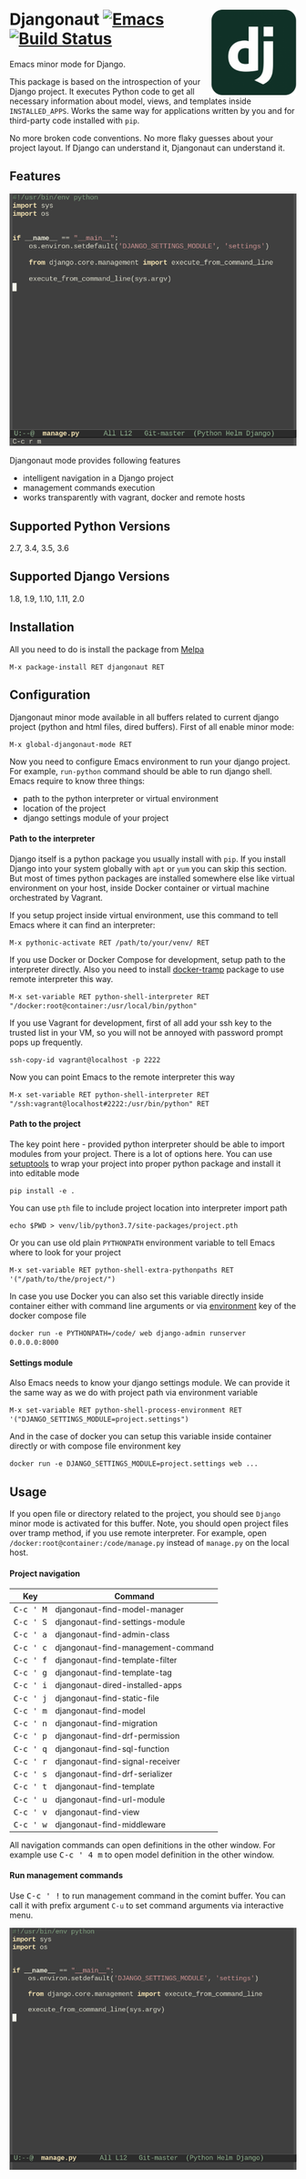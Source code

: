 # <img align="right" src="pics/django.png" height="150" width="150"> Djangonaut [![Emacs](https://img.shields.io/badge/Emacs-25-8e44bd.svg)](https://www.gnu.org/software/emacs/) [![Build Status](https://travis-ci.org/proofit404/djangonaut.svg?branch=master)](https://travis-ci.org/proofit404/djangonaut)

Emacs minor mode for Django.

This package is based on the introspection of your Django project.  It
executes Python code to get all necessary information about model,
views, and templates inside `INSTALLED_APPS`.  Works the same way for
applications written by you and for third-party code installed with
`pip`.

No more broken code conventions.  No more flaky guesses about your
project layout.  If Django can understand it, Djangonaut can
understand it.

## Features

<div align="center"><img src="pics/find-model-and-view.gif"></div>

Djangonaut mode provides following features

* intelligent navigation in a Django project
* management commands execution
* works transparently with vagrant, docker and remote hosts

## Supported Python Versions

2.7, 3.4, 3.5, 3.6

## Supported Django Versions

1.8, 1.9, 1.10, 1.11, 2.0

## Installation

All you need to do is install the package from
[Melpa](https://melpa.org/)

    M-x package-install RET djangonaut RET

## Configuration

Djangonaut minor mode available in all buffers related to current
django project (python and html files, dired buffers).  First of all
enable minor mode:

    M-x global-djangonaut-mode RET

Now you need to configure Emacs environment to run your django
project.  For example, `run-python` command should be able to run
django shell.  Emacs require to know three things:

* path to the python interpreter or virtual environment
* location of the project
* django settings module of your project

#### Path to the interpreter

Django itself is a python package you usually install with `pip`.
If you install Django into your system globally with `apt` or `yum`
you can skip this section.  But most of times python packages are
installed somewhere else like virtual environment on your host, inside
Docker container or virtual machine orchestrated by Vagrant.

If you setup project inside virtual environment, use this command to
tell Emacs where it can find an interpreter:

    M-x pythonic-activate RET /path/to/your/venv/ RET

If you use Docker or Docker Compose for development, setup path to the
interpreter directly.  Also you need to install
[docker-tramp](https://github.com/emacs-pe/docker-tramp.el) package to
use remote interpreter this way.

    M-x set-variable RET python-shell-interpreter RET "/docker:root@container:/usr/local/bin/python"

If you use Vagrant for development, first of all add your ssh key to
the trusted list in your VM, so you will not be annoyed with password
prompt pops up frequently.

    ssh-copy-id vagrant@localhost -p 2222

Now you can point Emacs to the remote interpreter this way

    M-x set-variable RET python-shell-interpreter RET "/ssh:vagrant@localhost#2222:/usr/bin/python" RET

#### Path to the project

The key point here - provided python interpreter should be able to
import modules from your project.  There is a lot of options here.
You can use [setuptools](https://setuptools.readthedocs.io/en/latest/)
to wrap your project into proper python package and install it into
editable mode

    pip install -e .

You can use `pth` file to include project location into interpreter
import path

    echo $PWD > venv/lib/python3.7/site-packages/project.pth

Or you can use old plain `PYTHONPATH` environment variable to tell
Emacs where to look for your project

    M-x set-variable RET python-shell-extra-pythonpaths RET '("/path/to/the/project/")

In case you use Docker you can also set this variable directly inside
container either with command line arguments or via
[environment](https://docs.docker.com/compose/compose-file/) key of
the docker compose file

    docker run -e PYTHONPATH=/code/ web django-admin runserver 0.0.0.0:8000

#### Settings module

Also Emacs needs to know your django settings module.  We can provide
it the same way as we do with project path via environment variable

    M-x set-variable RET python-shell-process-environment RET '("DJANGO_SETTINGS_MODULE=project.settings")

And in the case of docker you can setup this variable inside container
directly or with compose file environment key

    docker run -e DJANGO_SETTINGS_MODULE=project.settings web ...

## Usage

If you open file or directory related to the project, you should see
`Django` minor mode is activated for this buffer.  Note, you should
open project files over tramp method, if you use remote interpreter.
For example, open `/docker:root@container:/code/manage.py` instead of
`manage.py` on the local host.

#### Project navigation

| Key                  | Command                            |
|----------------------|------------------------------------|
| <kbd>C-c ' M</kbd>   | djangonaut-find-model-manager      |
| <kbd>C-c ' S</kbd>   | djangonaut-find-settings-module    |
| <kbd>C-c ' a</kbd>   | djangonaut-find-admin-class        |
| <kbd>C-c ' c</kbd>   | djangonaut-find-management-command |
| <kbd>C-c ' f</kbd>   | djangonaut-find-template-filter    |
| <kbd>C-c ' g</kbd>   | djangonaut-find-template-tag       |
| <kbd>C-c ' i</kbd>   | djangonaut-dired-installed-apps    |
| <kbd>C-c ' j</kbd>   | djangonaut-find-static-file        |
| <kbd>C-c ' m</kbd>   | djangonaut-find-model              |
| <kbd>C-c ' n</kbd>   | djangonaut-find-migration          |
| <kbd>C-c ' p</kbd>   | djangonaut-find-drf-permission     |
| <kbd>C-c ' q</kbd>   | djangonaut-find-sql-function       |
| <kbd>C-c ' r</kbd>   | djangonaut-find-signal-receiver    |
| <kbd>C-c ' s</kbd>   | djangonaut-find-drf-serializer     |
| <kbd>C-c ' t</kbd>   | djangonaut-find-template           |
| <kbd>C-c ' u</kbd>   | djangonaut-find-url-module         |
| <kbd>C-c ' v</kbd>   | djangonaut-find-view               |
| <kbd>C-c ' w</kbd>   | djangonaut-find-middleware         |

All navigation commands can open definitions in the other window.  For
example use <kbd>C-c ' 4 m</kbd> to open model definition in the other
window.

#### Run management commands

Use <kbd>C-c ' !</kbd> to run management command in the comint buffer.
You can call it with prefix argument `C-u` to set command arguments
via interactive menu.

<div align="center"><img src="pics/run-management-command-popup.gif"></div>
